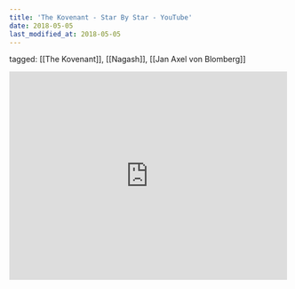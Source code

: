 ```yaml
---
title: 'The Kovenant - Star By Star - YouTube'
date: 2018-05-05
last_modified_at: 2018-05-05
---
```

tagged: [[The Kovenant]], [[Nagash]], [[Jan Axel von Blomberg]]
<iframe allow="accelerometer; autoplay; clipboard-write; encrypted-media; gyroscope; picture-in-picture" allowfullscreen="" frameborder="0" height="375" id="youtube_iframe" src="https://www.youtube.com/embed/gcoNSBSXR3I?feature=oembed&amp;enablejsapi=1&amp;origin=https://safe.txmblr.com&amp;wmode=opaque" width="500"></iframe>
